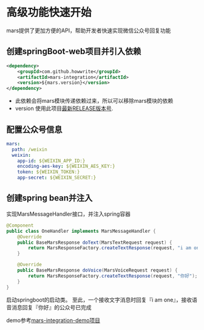 # 高级功能快速开始
mars提供了更加方便的API，帮助开发者快速实现微信公众号回复功能

## 创建springBoot-web项目并引入依赖
```xml
<dependency>
    <groupId>com.github.howwrite</groupId>
    <artifactId>mars-integration</artifactId>
    <version>${mars.version}</version>
</dependency>
```
+ 此依赖会将mars模块传递依赖过来，所以可以移除mars模块的依赖
+ version 使用此项目[最新RELEASE版本号](../pom.xml).

## 配置公众号信息
```yaml
mars:
  path: /weixin
  weixin:
    app-id: ${WEIXIN_APP_ID:}
    encoding-aes-key: ${WEIXIN_AES_KEY:}
    token: ${WEIXIN_TOKEN:}
    app-secret: ${WEIXIN_SECRET:}
```

## 创建spring bean并注入
实现MarsMessageHandler接口，并注入spring容器
```java
@Component
public class OneHandler implements MarsMessageHandler {
    @Override
    public BaseMarsResponse doText(MarsTextRequest request) {
        return MarsResponseFactory.createTextResponse(request, "i am one");
    }

    @Override
    public BaseMarsResponse doVoice(MarsVoiceRequest request) {
        return MarsResponseFactory.createTextResponse(request, "你好");
    }
}
```
启动springboot的启动类。 至此，一个接收文字消息时回复『i am one』，接收语音消息回复『你好』的公众号已完成

demo参考[mars-integration-demo项目](../mars-integration-demo/src/main)